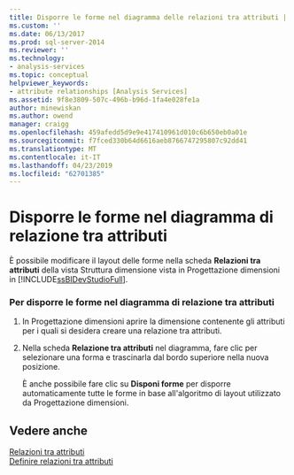 ```yaml
---
title: Disporre le forme nel diagramma delle relazioni tra attributi | Microsoft Docs
ms.custom: ''
ms.date: 06/13/2017
ms.prod: sql-server-2014
ms.reviewer: ''
ms.technology:
- analysis-services
ms.topic: conceptual
helpviewer_keywords:
- attribute relationships [Analysis Services]
ms.assetid: 9f8e3809-507c-496b-b96d-1fa4e028fe1a
author: minewiskan
ms.author: owend
manager: craigg
ms.openlocfilehash: 459afedd5d9e9e417410961d010c6b650eb0a01e
ms.sourcegitcommit: f7fced330b64d6616aeb8766747295807c92dd41
ms.translationtype: MT
ms.contentlocale: it-IT
ms.lasthandoff: 04/23/2019
ms.locfileid: "62701385"
---
```

# <a name="arrange-shapes-in-the-attribute-relationship-diagram"></a>Disporre le forme nel diagramma di relazione tra attributi
  È possibile modificare il layout delle forme nella scheda **Relazioni tra attributi** della vista Struttura dimensione vista in Progettazione dimensioni in [!INCLUDE[ssBIDevStudioFull](../../includes/ssbidevstudiofull-md.md)].  
  
### <a name="to-arrange-shapes-in-the-attribute-relationship-diagram"></a>Per disporre le forme nel diagramma di relazione tra attributi  
  
1.  In Progettazione dimensioni aprire la dimensione contenente gli attributi per i quali si desidera creare una relazione tra attributi.  
  
2.  Nella scheda **Relazione tra attributi** nel diagramma, fare clic per selezionare una forma e trascinarla dal bordo superiore nella nuova posizione.  
  
     È anche possibile fare clic su **Disponi forme** per disporre automaticamente tutte le forme in base all'algoritmo di layout utilizzato da Progettazione dimensioni.  
  
## <a name="see-also"></a>Vedere anche  
 [Relazioni tra attributi](../multidimensional-models-olap-logical-dimension-objects/attribute-relationships.md)   
 [Definire relazioni tra attributi](attribute-relationships-define.md)  
  
  
